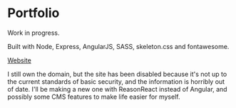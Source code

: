 # Portfolio

Work in progress.

Built with Node, Express, AngularJS, SASS, skeleton.css and fontawesome.

[Website](http://louisboyle.co.uk/)

I still own the domain, but the site has been disabled because it's not up to the current standards of basic security, and the information is horribly out of date. I'll be making a new one with ReasonReact instead of Angular, and possibly some CMS features to make life easier for myself. 
